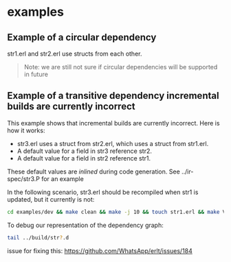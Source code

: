 # examples

## Example of a circular dependency

str1.erl and str2.erl use structs from each other.

> Note: we are still not sure if circular dependencies will be supported in future

## Example of a transitive dependency **incremental builds are currently incorrect**

This example shows that incremental builds are currently incorrect. Here is how it works:

- str3.erl uses a struct from str2.erl, which uses a struct from str1.erl.
- A default value for a field in str3 reference str2.
- A default value for a field in str2 reference str1.

These default values are *inlined* during code generation. See ../ir-spec/str3.P for an example


In the following scenario, str3.erl should be recompiled when str1 is updated, but it currently is not:

```sh
cd examples/dev && make clean && make -j 10 && touch str1.erl && make VERBOSE=2
```

To debug our representation of the dependency graph:

```sh
tail ../build/str?.d
```

issue for fixing this: https://github.com/WhatsApp/erlt/issues/184

